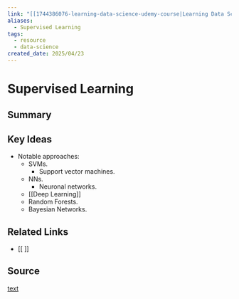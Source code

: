 ```yaml
---
link: "[[1744386076-learning-data-science-udemy-course|Learning Data Science Udemy Course]]"
aliases:
  - Supervised Learning
tags:
  - resource
  - data-science
created_date: 2025/04/23
---
```

# Supervised Learning
## Summary

## Key Ideas
- Notable approaches:
	- SVMs.
		- Support vector machines.
	- NNs.
		- Neuronal networks.
	- [[Deep Learning]]
	- Random Forests.
	- Bayesian Networks.
## Related Links
- [[ ]]
## Source
[text](url) 